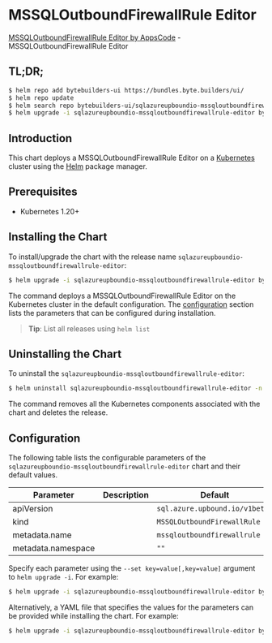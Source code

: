 # MSSQLOutboundFirewallRule Editor

[MSSQLOutboundFirewallRule Editor by AppsCode](https://byte.builders) - MSSQLOutboundFirewallRule Editor

## TL;DR;

```bash
$ helm repo add bytebuilders-ui https://bundles.byte.builders/ui/
$ helm repo update
$ helm search repo bytebuilders-ui/sqlazureupboundio-mssqloutboundfirewallrule-editor --version=v0.4.18
$ helm upgrade -i sqlazureupboundio-mssqloutboundfirewallrule-editor bytebuilders-ui/sqlazureupboundio-mssqloutboundfirewallrule-editor -n default --create-namespace --version=v0.4.18
```

## Introduction

This chart deploys a MSSQLOutboundFirewallRule Editor on a [Kubernetes](http://kubernetes.io) cluster using the [Helm](https://helm.sh) package manager.

## Prerequisites

- Kubernetes 1.20+

## Installing the Chart

To install/upgrade the chart with the release name `sqlazureupboundio-mssqloutboundfirewallrule-editor`:

```bash
$ helm upgrade -i sqlazureupboundio-mssqloutboundfirewallrule-editor bytebuilders-ui/sqlazureupboundio-mssqloutboundfirewallrule-editor -n default --create-namespace --version=v0.4.18
```

The command deploys a MSSQLOutboundFirewallRule Editor on the Kubernetes cluster in the default configuration. The [configuration](#configuration) section lists the parameters that can be configured during installation.

> **Tip**: List all releases using `helm list`

## Uninstalling the Chart

To uninstall the `sqlazureupboundio-mssqloutboundfirewallrule-editor`:

```bash
$ helm uninstall sqlazureupboundio-mssqloutboundfirewallrule-editor -n default
```

The command removes all the Kubernetes components associated with the chart and deletes the release.

## Configuration

The following table lists the configurable parameters of the `sqlazureupboundio-mssqloutboundfirewallrule-editor` chart and their default values.

|     Parameter      | Description |                  Default                  |
|--------------------|-------------|-------------------------------------------|
| apiVersion         |             | <code>sql.azure.upbound.io/v1beta1</code> |
| kind               |             | <code>MSSQLOutboundFirewallRule</code>    |
| metadata.name      |             | <code>mssqloutboundfirewallrule</code>    |
| metadata.namespace |             | <code>""</code>                           |


Specify each parameter using the `--set key=value[,key=value]` argument to `helm upgrade -i`. For example:

```bash
$ helm upgrade -i sqlazureupboundio-mssqloutboundfirewallrule-editor bytebuilders-ui/sqlazureupboundio-mssqloutboundfirewallrule-editor -n default --create-namespace --version=v0.4.18 --set apiVersion=sql.azure.upbound.io/v1beta1
```

Alternatively, a YAML file that specifies the values for the parameters can be provided while
installing the chart. For example:

```bash
$ helm upgrade -i sqlazureupboundio-mssqloutboundfirewallrule-editor bytebuilders-ui/sqlazureupboundio-mssqloutboundfirewallrule-editor -n default --create-namespace --version=v0.4.18 --values values.yaml
```
